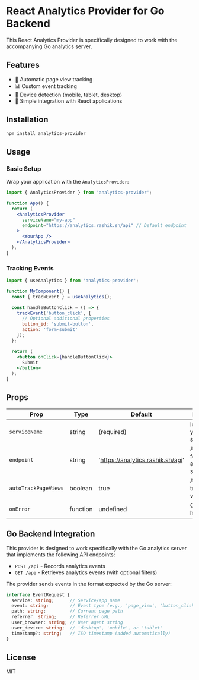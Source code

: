 # React Analytics Provider for Go Backend

This React Analytics Provider is specifically designed to work with the accompanying Go analytics server.

## Features

- 🔄 Automatic page view tracking
- 📊 Custom event tracking
- 📱 Device detection (mobile, tablet, desktop)
- 🔌 Simple integration with React applications

## Installation

```bash
npm install analytics-provider
```

## Usage

### Basic Setup

Wrap your application with the `AnalyticsProvider`:

```jsx
import { AnalyticsProvider } from 'analytics-provider';

function App() {
  return (
    <AnalyticsProvider 
      serviceName="my-app"
      endpoint="https://analytics.rashik.sh/api" // Default endpoint
    >
      <YourApp />
    </AnalyticsProvider>
  );
}
```

### Tracking Events

```jsx
import { useAnalytics } from 'analytics-provider';

function MyComponent() {
  const { trackEvent } = useAnalytics();

  const handleButtonClick = () => {
    trackEvent('button_click', {
      // Optional additional properties
      button_id: 'submit-button',
      action: 'form-submit'
    });
  };

  return (
    <button onClick={handleButtonClick}>
      Submit
    </button>
  );
}
```

## Props

| Prop | Type | Default | Description |
|------|------|---------|-------------|
| `serviceName` | string | (required) | Identifier for your service/app |
| `endpoint` | string | 'https://analytics.rashik.sh/api' | API endpoint for the Go analytics server |
| `autoTrackPageViews` | boolean | true | Automatically track page views |
| `onError` | function | undefined | Custom error handler |

## Go Backend Integration

This provider is designed to work specifically with the Go analytics server that implements the following API endpoints:

- `POST /api` - Records analytics events
- `GET /api` - Retrieves analytics events (with optional filters)

The provider sends events in the format expected by the Go server:

```typescript
interface EventRequest {
  service: string;      // Service/app name
  event: string;        // Event type (e.g., 'page_view', 'button_click')
  path: string;         // Current page path
  referrer: string;     // Referrer URL
  user_browser: string; // User agent string
  user_device: string;  // 'desktop', 'mobile', or 'tablet'
  timestamp?: string;   // ISO timestamp (added automatically)
}
```

## License

MIT 